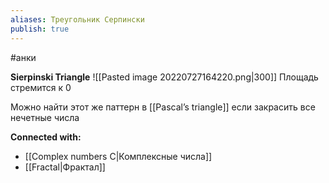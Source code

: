 ```yaml
---
aliases: Треугольник Серпински
publish: true
---
```

#анки

**Sierpinski Triangle**
![[Pasted image 20220727164220.png|300]]
Площадь стремится к 0

Можно найти этот же паттерн в [[Pascal’s triangle]] если закрасить все нечетные числа




**Connected with:**
- [[Complex numbers C|Комплексные числа]]
- [[Fractal|Фрактал]]


